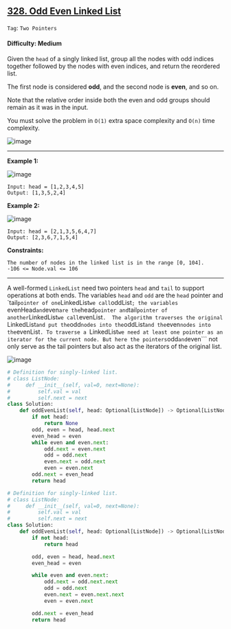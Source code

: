 ## [328. Odd Even Linked List](https://leetcode.com/problems/odd-even-linked-list)

```Tag```: ```Two Pointers```

#### Difficulty: Medium

Given the ```head``` of a singly linked list, group all the nodes with odd indices together followed by the nodes with even indices, and return the reordered list.

The first node is considered __odd__, and the second node is __even__, and so on.

Note that the relative order inside both the even and odd groups should remain as it was in the input.

You must solve the problem in ```O(1)``` extra space complexity and ```O(n)``` time complexity.

![image](https://user-images.githubusercontent.com/35042430/210615097-0904f926-59b0-4340-95d5-90f0e1bec733.png)

---

__Example 1:__

![image](https://assets.leetcode.com/uploads/2021/03/10/oddeven-linked-list.jpg)
```
Input: head = [1,2,3,4,5]
Output: [1,3,5,2,4]
```

__Example 2:__

![image](https://assets.leetcode.com/uploads/2021/03/10/oddeven2-linked-list.jpg)
```
Input: head = [2,1,3,5,6,4,7]
Output: [2,3,6,7,1,5,4]
```

__Constraints:__
```
The number of nodes in the linked list is in the range [0, 104].
-106 <= Node.val <= 106
```
---

A well-formed ```LinkedList``` need two pointers ```head``` and ```tail``` to support operations at both ends. The variables ```head``` and ```odd``` are the ```head``` pointer and `tail``` pointer of one ```LinkedList``` we call ```oddList```; the variables ```evenHead``` and ```even``` are the ```head``` pointer and ```tail``` pointer of another ```LinkedList``` we call ```evenList```. 
The algorithm traverses the original ```LinkedList``` and put the ```odd``` nodes into the ```oddList``` and the ```even``` nodes into the ```evenList```. To traverse a ```LinkedList``` we need at least one pointer as an iterator for the current node. But here the pointers ```odd``` and ```even``` not only serve as the tail pointers but also act as the iterators of the original list.

![image](https://leetcode.com/problems/odd-even-linked-list/solutions/127831/Figures/328_Odd_Even.svg)

```Python
# Definition for singly-linked list.
# class ListNode:
#     def __init__(self, val=0, next=None):
#         self.val = val
#         self.next = next
class Solution:
    def oddEvenList(self, head: Optional[ListNode]) -> Optional[ListNode]:
        if not head:
            return None
        odd, even = head, head.next
        even_head = even
        while even and even.next:
            odd.next = even.next
            odd = odd.next
            even.next = odd.next
            even = even.next
        odd.next = even_head
        return head
```

```Python
# Definition for singly-linked list.
# class ListNode:
#     def __init__(self, val=0, next=None):
#         self.val = val
#         self.next = next
class Solution:
    def oddEvenList(self, head: Optional[ListNode]) -> Optional[ListNode]:
        if not head:
            return head

        odd, even = head, head.next
        even_head = even

        while even and even.next:
            odd.next = odd.next.next
            odd = odd.next
            even.next = even.next.next
            even = even.next

        odd.next = even_head
        return head
```
